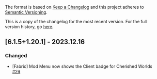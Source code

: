 The format is based on [Keep a Changelog](http://keepachangelog.com/en/1.0.0/) and this project adheres to [Semantic Versioning](http://semver.org/spec/v2.0.0.html).

This is a copy of the changelog for the most recent version. For the full version history, go [here](https://github.com/illusivesoulworks/cherishedworlds/blob/1.20.x/CHANGELOG.md).

## [6.1.5+1.20.1] - 2023.12.16
### Changed
- [Fabric] Mod Menu now shows the Client badge for Cherished Worlds [#26](https://github.com/illusivesoulworks/cherishedworlds/issues/26)
